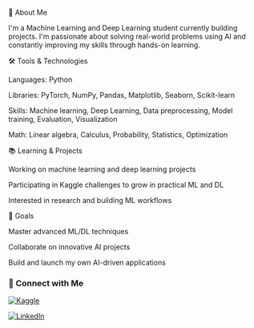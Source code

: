 👋 About Me

I'm a Machine Learning and Deep Learning student currently building projects. I'm passionate about solving real-world problems using AI and constantly improving my skills through hands-on learning.

🛠️ Tools & Technologies

Languages: Python

Libraries: PyTorch, NumPy, Pandas, Matplotlib, Seaborn, Scikit-learn

Skills: Machine learning, Deep Learning, Data preprocessing, Model training, Evaluation, Visualization

Math: Linear algebra, Calculus, Probability, Statistics, Optimization

📚 Learning & Projects

Working on machine learning and deep learning projects

Participating in Kaggle challenges to grow in practical ML and DL

Interested in research and building ML workflows

🌱 Goals

Master advanced ML/DL techniques

Collaborate on innovative AI projects

Build and launch my own AI-driven applications

### 🔗 Connect with Me

[![Kaggle](https://img.shields.io/badge/Kaggle-Profile-blue?logo=kaggle)](https://www.kaggle.com/mounirassif)

[![LinkedIn](https://img.shields.io/badge/LinkedIn-Connect-blue?logo=linkedin)](https://www.linkedin.com/in/mounir-assif-b01b9232a/)
